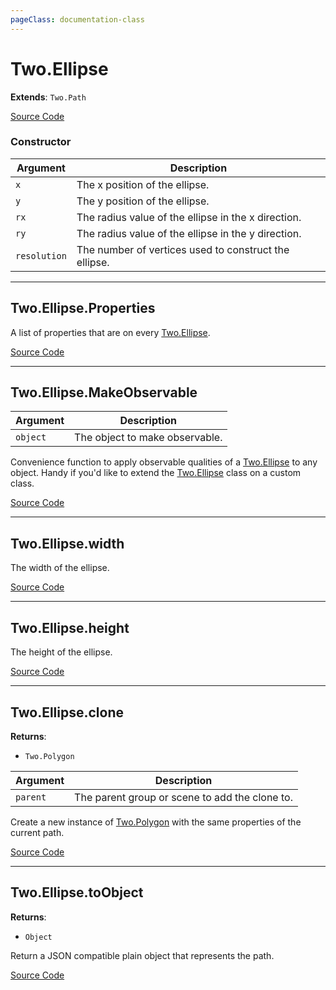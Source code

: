 ```yaml
---
pageClass: documentation-class
---
```


# Two.Ellipse


<div class="extends">

__Extends__: `Two.Path`

</div>





<div class="meta">

  [Source Code](https://github.com/jonobr1/two.js/blob/dev/src/shapes/ellipse.js#L11)

</div>



### Constructor


| Argument | Description |
| ---- | ----------- |
|  `x`  | The x position of the ellipse. |
|  `y`  | The y position of the ellipse. |
|  `rx`  | The radius value of the ellipse in the x direction. |
|  `ry`  | The radius value of the ellipse in the y direction. |
|  `resolution`  | The number of vertices used to construct the ellipse. |



---

<div class="static member ">

## Two.Ellipse.Properties








<div class="properties">

A list of properties that are on every [Two.Ellipse](/documentation/ellipse).

</div>








<div class="meta">

  [Source Code](https://github.com/jonobr1/two.js/blob/dev/src/shapes/ellipse.js#L60)

</div>






</div>



---

<div class="static function ">

## Two.Ellipse.MakeObservable










<div class="params">

| Argument | Description |
| ---- | ----------- |
|  `object`  | The object to make observable. |
</div>




<div class="description">

Convenience function to apply observable qualities of a [Two.Ellipse](/documentation/ellipse) to any object. Handy if you'd like to extend the [Two.Ellipse](/documentation/ellipse) class on a custom class.

</div>



<div class="meta">

  [Source Code](https://github.com/jonobr1/two.js/blob/dev/src/shapes/ellipse.js#L66)

</div>






</div>



---

<div class="instance member ">

## Two.Ellipse.width








<div class="properties">

The width of the ellipse.

</div>








<div class="meta">

  [Source Code](https://github.com/jonobr1/two.js/blob/dev/src/shapes/ellipse.js#L37)

</div>






</div>



---

<div class="instance member ">

## Two.Ellipse.height








<div class="properties">

The height of the ellipse.

</div>








<div class="meta">

  [Source Code](https://github.com/jonobr1/two.js/blob/dev/src/shapes/ellipse.js#L45)

</div>






</div>



---

<div class="instance function ">

## Two.Ellipse.clone




<div class="returns">

__Returns__:



+ `Two.Polygon`




</div>







<div class="params">

| Argument | Description |
| ---- | ----------- |
|  `parent`  | The parent group or scene to add the clone to. |
</div>




<div class="description">

Create a new instance of [Two.Polygon](/documentation/polygon) with the same properties of the current path.

</div>



<div class="meta">

  [Source Code](https://github.com/jonobr1/two.js/blob/dev/src/shapes/ellipse.js#L169)

</div>






</div>



---

<div class="instance function ">

## Two.Ellipse.toObject




<div class="returns">

__Returns__:



+ `Object`




</div>










<div class="description">

Return a JSON compatible plain object that represents the path.

</div>



<div class="meta">

  [Source Code](https://github.com/jonobr1/two.js/blob/dev/src/shapes/ellipse.js#L205)

</div>






</div>


